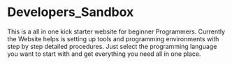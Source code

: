 # Developers_Sandbox
This is a all in one kick starter website for beginner Programmers. Currently the Website helps is setting up tools and programming environments with step by step detailed procedures. Just select the programming language you want to start with and get everything you need all in one place.
